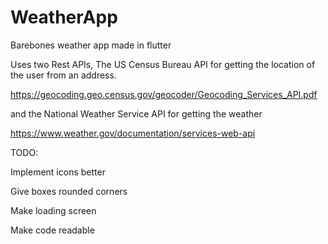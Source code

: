 # WeatherApp
Barebones weather app made in flutter

Uses two Rest APIs,
The US Census Bureau API for getting the location of the user from an address.

https://geocoding.geo.census.gov/geocoder/Geocoding_Services_API.pdf

and the National Weather Service API for getting the weather

https://www.weather.gov/documentation/services-web-api

TODO:

Implement icons better

Give boxes rounded corners

Make loading screen

Make code readable
